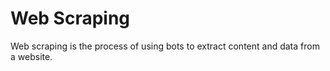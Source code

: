 # Web Scraping





Web scraping is the process of using bots to extract content and data from a website.